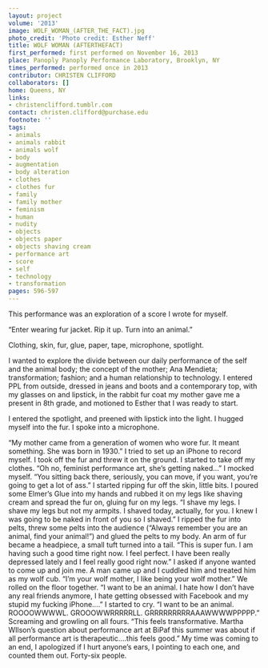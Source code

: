 ```yaml
---
layout: project
volume: '2013'
image: WOLF_WOMAN_(AFTER_THE_FACT).jpg
photo_credit: 'Photo credit: Esther Neff'
title: WOLF WOMAN (AFTERTHEFACT)
first_performed: first performed on November 16, 2013
place: Panoply Panoply Performance Laboratory, Brooklyn, NY
times_performed: performed once in 2013
contributor: CHRISTEN CLIFFORD
collaborators: []
home: Queens, NY
links:
- christenclifford.tumblr.com
contact: christen.clifford@purchase.edu
footnote: ''
tags:
- animals
- animals rabbit
- animals wolf
- body
- augmentation
- body alteration
- clothes
- clothes fur
- family
- family mother
- feminism
- human
- nudity
- objects
- objects paper
- objects shaving cream
- performance art
- score
- self
- technology
- transformation
pages: 596-597
---
```


This performance was an exploration of a score I wrote for myself.

“Enter wearing fur jacket. Rip it up. Turn into an animal.”

Clothing, skin, fur, glue, paper, tape, microphone, spotlight.

I wanted to explore the divide between our daily performance of the self and the animal body; the concept of the mother; Ana Mendieta; transformation; fashion; and a human relationship to technology. I entered PPL from outside, dressed in jeans and boots and a contemporary top, with my glasses on and lipstick, in the rabbit fur coat my mother gave me a present in 8th grade, and motioned to Esther that I was ready to start.

I entered the spotlight, and preened with lipstick into the light. I hugged myself into the fur. I spoke into a microphone.

“My mother came from a generation of women who wore fur. It meant something. She was born in 1930.” I tried to set up an iPhone to record myself. I took off the fur and threw it on the ground. I started to take off my clothes. “Oh no, feminist performance art, she’s getting naked…” I mocked myself. “You sitting back there, seriously, you can move, if you want, you’re going to get a lot of ass.” I started ripping fur off the skin, little bits. I poured some Elmer’s Glue into my hands and rubbed it on my legs like shaving cream and spread the fur on, gluing fur on my legs. “I shave my legs. I shave my legs but not my armpits. I shaved today, actually, for you. I knew I was going to be naked in front of you so I shaved.” I ripped the fur into pelts, threw some pelts into the audience (“Always remember you are an animal, find your animal!”) and glued the pelts to my body. An arm of fur became a headpiece, a small tuft turned into a tail. “This is super fun. I am having such a good time right now. I feel perfect. I have been really depressed lately and I feel really good right now.” I asked if anyone wanted to come up and join me. A man came up and I cuddled him and treated him as my wolf cub. “I’m your wolf mother, I like being your wolf mother.” We rolled on the floor together. “I want to be an animal. I hate how I don’t have any real friends anymore, I hate getting obsessed with Facebook and my stupid my fucking iPhone….” I started to cry. “I want to be an animal. ROOOOWWWWL. GROOOWWRRRRRLL. GRRRRRRRRRAAAWWWWPPPPP.” Screaming and growling on all fours. “This feels transformative. Martha WIlson’s question about performance art at BiPaf this summer was about if all performance art is therapeutic….this feels good.” My time was coming to an end, I apologized if I hurt anyone’s ears, I pointing to each one, and counted them out. Forty-six people.
